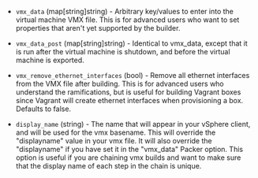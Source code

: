 <!-- Code generated from the comments of the VMXConfig struct in builder/vmware/common/vmx_config.go; DO NOT EDIT MANUALLY -->

-   `vmx_data` (map[string]string) - Arbitrary key/values to enter
    into the virtual machine VMX file. This is for advanced users who want to
    set properties that aren't yet supported by the builder.
    
-   `vmx_data_post` (map[string]string) - Identical to vmx_data,
    except that it is run after the virtual machine is shutdown, and before the
    virtual machine is exported.
    
-   `vmx_remove_ethernet_interfaces` (bool) - Remove all ethernet interfaces
    from the VMX file after building. This is for advanced users who understand
    the ramifications, but is useful for building Vagrant boxes since Vagrant
    will create ethernet interfaces when provisioning a box. Defaults to
    false.
    
-   `display_name` (string) - The name that will appear in your vSphere client,
    and will be used for the vmx basename. This will override the "displayname"
    value in your vmx file. It will also override the "displayname" if you have
    set it in the "vmx_data" Packer option. This option is useful if you are
    chaining vmx builds and want to make sure that the display name of each step
    in the chain is unique.
    